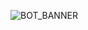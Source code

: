 ![BOT_BANNER](https://github.com/Devley-Devs/MineCore/assets/64340067/980f3930-3c50-406b-bf36-b013fe6ba8bc)
